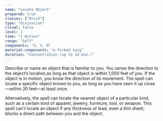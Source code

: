 ```yaml
---
name: "Locate Object"
prepared: true
classes: ["Druid"]
type: "Divination"
ritual: false
level: 2
time: "1 Action"
range: "Self"
components: "V, S, M"
material-components: "a forked twig"
duration: "Concentration (up to 10 min.)"
---
```

Describe or name an object that is familiar to you. You sense the direction to the object’s location,as long as
that object is within 1,000 feet of you. If the object is in motion, you know the direction of its movement. The
spell can locate a specific object known to you, as long as you have seen it up close—within 30 feet—at least once.

Alternatively, the spell can locate the nearest object of a particular kind, such as a certain kind of apparel,
jewelry, furniture, tool, or weapon. This spell can’t locate an object if any thickness of lead, even a thin
sheet, blocks a direct path between you and the object.
